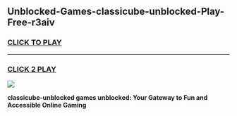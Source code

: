 
## Unblocked-Games-classicube-unblocked-Play-Free-r3aiv
<h3>
<a href="https://premium76.site?title=classicube-unblocked&ref=12A">CLICK TO PLAY</a></h3>
<hr>

<h3>
<a href="https://premium76.site?title=classicube-unblocked&ref=12A">CLICK 2 PLAY</a>
  
</h3>

<a href="https://premium76.site?title=classicube-unblocked&ref=12A"><img src="https://clearcache.store/games.png"></a>


**classicube-unblocked games unblocked: Your Gateway to Fun and Accessible Online Gaming**
